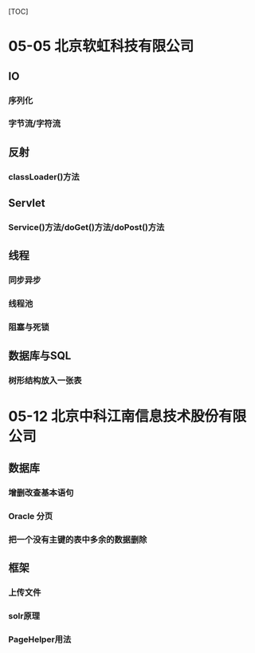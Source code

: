 [TOC]
# 05-05 北京软虹科技有限公司
## IO
### 序列化
### 字节流/字符流
## 反射
### classLoader()方法
## Servlet
### Service()方法/doGet()方法/doPost()方法
## 线程
### 同步异步
### 线程池
### 阻塞与死锁
## 数据库与SQL
### 树形结构放入一张表
# 05-12 北京中科江南信息技术股份有限公司
## 数据库
### 增删改查基本语句
### Oracle 分页
### 把一个没有主键的表中多余的数据删除
## 框架
### 上传文件
### solr原理
### PageHelper用法
